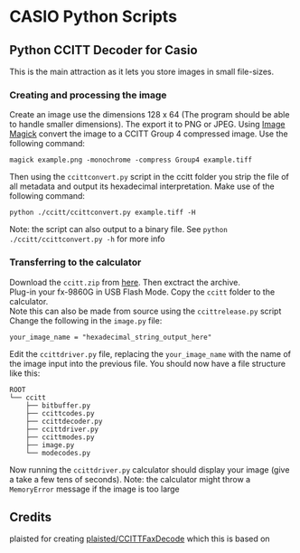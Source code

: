 CASIO Python Scripts
====================

Python CCITT Decoder for Casio
------------------------------

This is the main attraction as it lets you store images in small file-sizes.

### Creating and processing the image

Create an image use the dimensions 128 x 64 (The program should be able to handle 
smaller dimensions). The export it to PNG or JPEG. Using [Image Magick](https://imagemagick.org) convert the image to a CCITT Group 4 compressed image. Use the following command:  

    magick example.png -monochrome -compress Group4 example.tiff  

Then using the `ccittconvert.py` script in the ccitt folder you strip the file of all metadata and output its hexadecimal interpretation. Make use of the following command:  

    python ./ccitt/ccittconvert.py example.tiff -H   

Note: the script can also output to a binary file. See `python ./ccitt/ccittconvert.py -h` for more info

### Transferring to the calculator

Download the `ccitt.zip` from [here](https://github.com/InfiniteLoopGameDev/CASIO-Python-Scripts/releases). Then exctract the archive.  
Plug-in your fx-9860G in USB Flash Mode. Copy the `ccitt` folder to the calculator.   
Note this can also be made from source using the `ccittrelease.py` script
Change the following in the `image.py` file:  

    your_image_name = "hexadecimal_string_output_here"  

Edit the `ccittdriver.py` file, replacing the `your_image_name` with the name 
of the image input into the previous file. You should now have a file structure 
like this:  

    ROOT  
    └── ccitt  
        ├── bitbuffer.py  
        ├── ccittcodes.py  
        ├── ccittdecoder.py  
        ├── ccittdriver.py  
        ├── ccittmodes.py  
        ├── image.py  
        └── modecodes.py  
Now running the `ccittdriver.py` calculator should display your image (give a take 
a few tens of seconds). Note: the calculator might throw a `MemoryError` message
if the image is too large

Credits
-------

plaisted for creating [plaisted/CCITTFaxDecode](github.com/plaisted/CCITTFaxDecode) which this is based on